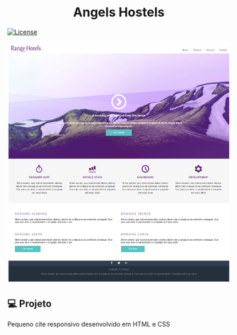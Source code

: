 <h1 align="center">
   Angels Hostels
</h1
   
<p align="center">
  <a href="https://github.com/marlonandrei777/Responsive-Angels-Hostels/blob/main/LICENSE.md"><img alt="License" src="https://img.shields.io/static/v1?label=license&message=MIT&color=612674&labelColor=000000"></a>
</p>

![](images/127.0.0.1_5500_project-responsive_index.html.png)

## 💻 Projeto

Pequeno cite responsivo desenvolvido em HTML e CSS


